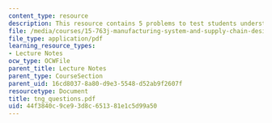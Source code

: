 ```yaml
---
content_type: resource
description: This resource contains 5 problems to test students understanding.
file: /media/courses/15-763j-manufacturing-system-and-supply-chain-design-spring-2005/44f3840c9ce93d8c651381e1c5d99a50_tng_questions.pdf
file_type: application/pdf
learning_resource_types:
- Lecture Notes
ocw_type: OCWFile
parent_title: Lecture Notes
parent_type: CourseSection
parent_uid: 16cd8037-8a80-d9e3-5548-d52ab9f2607f
resourcetype: Document
title: tng_questions.pdf
uid: 44f3840c-9ce9-3d8c-6513-81e1c5d99a50
---
```

